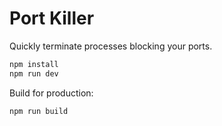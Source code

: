 # Port Killer  
Quickly terminate processes blocking your ports.

```bash
npm install
npm run dev
```

Build for production:

```bash
npm run build
```
